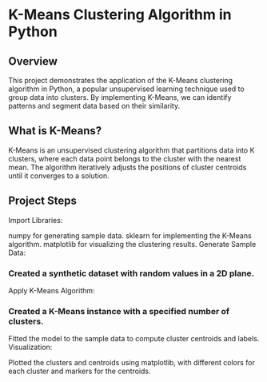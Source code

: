 # K-Means Clustering Algorithm in Python

## Overview
This project demonstrates the application of the K-Means clustering algorithm in Python, a popular unsupervised learning technique used to group data into clusters. By implementing K-Means, we can identify patterns and segment data based on their similarity.

## What is K-Means?
K-Means is an unsupervised clustering algorithm that partitions data into K clusters, where each data point belongs to the cluster with the nearest mean. The algorithm iteratively adjusts the positions of cluster centroids until it converges to a solution.

## Project Steps
Import Libraries:

numpy for generating sample data.
sklearn for implementing the K-Means algorithm.
matplotlib for visualizing the clustering results.
Generate Sample Data:

### Created a synthetic dataset with random values in a 2D plane.
Apply K-Means Algorithm:

### Created a K-Means instance with a specified number of clusters.
Fitted the model to the sample data to compute cluster centroids and labels.
Visualization:

Plotted the clusters and centroids using matplotlib, with different colors for each cluster and markers for the centroids.
